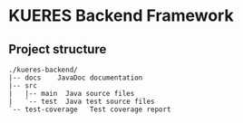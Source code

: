 # KUERES Backend Framework

## Project structure
```
./kueres-backend/
|-- docs    JavaDoc documentation
|-- src
|   |-- main  Java source files
|   `-- test  Java test source files
`-- test-coverage   Test coverage report
```